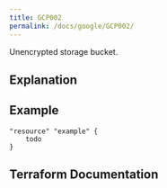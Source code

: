 ```yaml
---
title: GCP002
permalink: /docs/google/GCP002/
---
```


Unencrypted storage bucket.

## Explanation

## Example

```
"resource" "example" {
	todo
}
```

## Terraform Documentation
